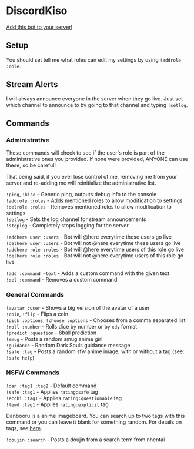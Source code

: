 # DiscordKiso

[Add this bot to your server!](https://discordapp.com/oauth2/authorize?&client_id=338421678579122186&scope=bot&permissions=0)

## Setup

You should set tell me what roles can edit my settings by using `!addrole :role`.

## Stream Alerts

I will always announce everyone in the server when they go live. Just set which channel to announce to by going to that channel and typing `!setlog`.

## Commands

### Administrative

These commands will check to see if the user's role is part of the administrative ones you provided. If none were provided, ANYONE can use these, so be careful!

That being said, if you ever lose control of me, removing me from your server and re-adding me will reinitialize the administrative list.

`!ping`, `!kiso` - Generic ping, outputs debug info to the console  
`!addrole :roles` - Adds mentioned roles to allow modification to settings  
`!delrole :roles` - Removes mentioned roles to allow modification to settings  
`!setlog` - Sets the log channel for stream announcements  
`!stoplog` - Completely stops logging for the server  
  
`!addhere user :users` - Bot will @here everytime these users go live  
`!delhere user :users` - Bot will not @here everytime these users go live  
`!addhere role :roles` - Bot will @here everytime users of this role go live  
`!delhere role :roles` - Bot will not @here everytime users of this role go  live

`!add :command ~text` - Adds a custom command with the given text  
`!del :command` - Removes a custom command  

### General Commands

`!avatar :user` - Shows a big version of the avatar of a user  
`!coin`, `!flip` - Flips a coin  
`!pick :options`, `!choose :options` - Chooses from a comma separated list  
`!roll :number` - Rolls dice by number or by `xdy` format  
`!predict :question` - 8ball prediction  
`!smug` - Posts a random smug anime girl  
`!guidance` - Random Dark Souls guidance message  
`!safe :tag` - Posts a random sfw anime image, with or without a tag (see: `!safe help`)

### NSFW Commands

`!dan :tag1 :tag2` - Default command  
`!safe :tag1` - Applies `rating:safe` tag  
`!ecchi :tag1` - Applies `rating:questionable` tag  
`!lewd :tag1` - Applies `rating:explicit` tag  

Danbooru is a anime imageboard. You can search up to two tags with this command or you can leave it blank for something random. For details on tags, see [here](https://danbooru.donmai.us/wiki_pages/43037).

`!doujin :search` - Posts a doujin from a search term from nhentai
